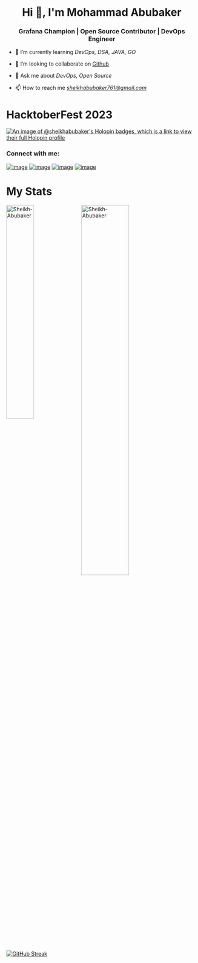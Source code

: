 <h1 align="center">Hi 👋, I'm Mohammad Abubaker</h1>
<h3 align="center"> Grafana Champion | Open Source Contributor | DevOps Engineer </h3>



- 🌱 I’m currently learning *DevOps, DSA, JAVA, GO*

- 👯 I’m looking to collaborate on [Github](https://github.com/Sheikh-Abubaker)

- 💬 Ask me about *DevOps, Open Source*

- 📫 How to reach me *sheikhabubaker761@gmail.com*

# HacktoberFest 2023
[![An image of @sheikhabubaker's Holopin badges, which is a link to view their full Holopin profile](https://holopin.me/sheikhabubaker)](https://holopin.io/@sheikhabubaker)

<h3 align="left">Connect with me:</h3>
<p align="left">

[![image](https://img.shields.io/badge/LinkedIn-0077B5?style=for-the-badge&logo=linkedin&logoColor=white)](https://www.linkedin.com/in/mohammad-abubaker-3574ba231/)
[![image](https://img.shields.io/badge/Twitter-1DA1F2?style=for-the-badge&logo=twitter&logoColor=white)](https://twitter.com/ea3dd89789a84d4)
[![image](https://img.shields.io/badge/Gmail-D14836?style=for-the-badge&logo=gmail&logoColor=white)](mailto:sheikhabubaker761@gmail.com)
[![image](https://img.shields.io/badge/YouTube-FF0000?style=for-the-badge&logo=youtube&logoColor=white)](https://www.youtube.com/channel/UCbSgqO1KgbitdV1C4G-8EJQ)


</p>

<h1>My Stats</h1>
<p><img align="left" width=38% src="https://github-readme-stats.vercel.app/api/top-langs?username=Sheikh-Abubaker&show_icons=true&locale=en&layout=compact" alt="Sheikh-Abubaker" /></p>

<p>&nbsp;<img align="center" width=50% src="https://github-readme-stats.vercel.app/api?username=Sheikh-Abubaker&show=prs_merged&show_icons=true&locale=en" alt="Sheikh-Abubaker" /></p>

[![GitHub Streak](http://github-readme-streak-stats.herokuapp.com?user=Sheikh-Abubaker&theme=dark&hide_border=true)](https://git.io/streak-stats)




</p>
